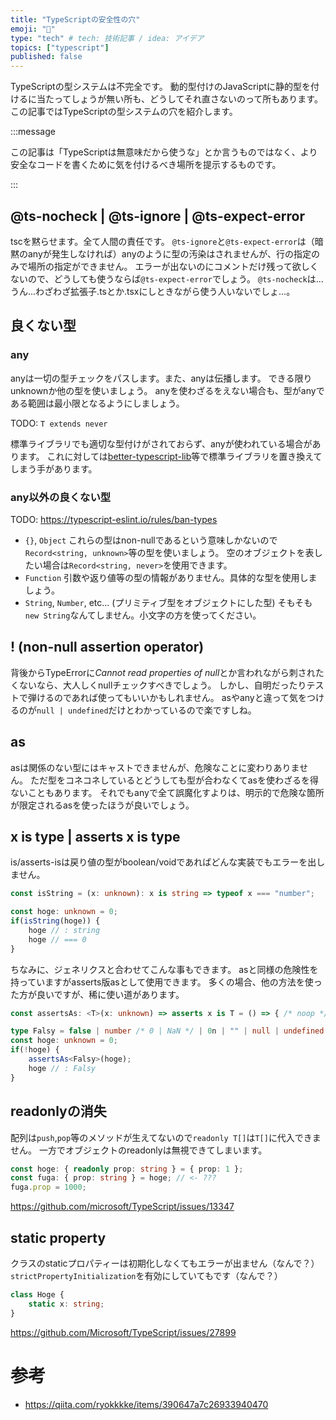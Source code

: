 ```yaml
---
title: "TypeScriptの安全性の穴"
emoji: "🦺"
type: "tech" # tech: 技術記事 / idea: アイデア
topics: ["typescript"]
published: false
---
```


TypeScriptの型システムは不完全です。
動的型付けのJavaScriptに静的型を付けるに当たってしょうが無い所も、どうしてそれ直さないのって所もあります。
この記事ではTypeScriptの型システムの穴を紹介します。

:::message

この記事は「TypeScriptは無意味だから使うな」とか言うものではなく、より安全なコードを書くために気を付けるべき場所を提示するものです。

:::

## @ts-nocheck | @ts-ignore | @ts-expect-error

tscを黙らせます。全て人間の責任です。
`@ts-ignore`と`@ts-expect-error`は（暗黙のanyが発生しなければ）anyのように型の汚染はされませんが、行の指定のみで場所の指定ができません。
エラーが出ないのにコメントだけ残って欲しくないので、どうしても使うならば`@ts-expect-error`でしょう。
`@ts-nocheck`は...うん...わざわざ拡張子.tsとか.tsxにしときながら使う人いないでしょ...。

## 良くない型

### any

anyは一切の型チェックをパスします。また、anyは伝播します。
できる限りunknownか他の型を使いましょう。
anyを使わざるをえない場合も、型がanyである範囲は最小限となるようにしましょう。

TODO: `T extends never`

標準ライブラリでも適切な型付けがされておらず、anyが使われている場合があります。
これに対しては[better-typescript-lib](https://github.com/uhyo/better-typescript-lib)等で標準ライブラリを置き換えてしまう手があります。

### any以外の良くない型

TODO: https://typescript-eslint.io/rules/ban-types

- `{}`, `Object`
    これらの型はnon-nullであるという意味しかないので`Record<string, unknown>`等の型を使いましょう。
    空のオブジェクトを表したい場合は`Record<string, never>`を使用できます。
- `Function`
    引数や返り値等の型の情報がありません。具体的な型を使用しましょう。
- `String`, `Number`, etc... (プリミティブ型をオブジェクトにした型)
    そもそも`new String`なんてしません。小文字の方を使ってください。

## ! (non-null assertion operator)

背後からTypeErrorに*Cannot read properties of null*とか言われながら刺されたくないなら、大人しくnullチェックすべきでしょう。
しかし、自明だったりテストで弾けるのであれば使ってもいいかもしれません。
asやanyと違って気をつけるのが`null | undefined`だけとわかっているので楽ですしね。

## as

asは関係のない型にはキャストできませんが、危険なことに変わりありません。
ただ型をコネコネしているとどうしても型が合わなくてasを使わざるを得ないこともあります。
それでもanyで全て誤魔化すよりは、明示的で危険な箇所が限定されるasを使ったほうが良いでしょう。

## x is type | asserts x is type

is/asserts-isは戻り値の型がboolean/voidであればどんな実装でもエラーを出しません。

```ts
const isString = (x: unknown): x is string => typeof x === "number";

const hoge: unknown = 0;
if(isString(hoge)) {
    hoge // : string
    hoge // === 0
}
```

ちなみに、ジェネリクスと合わせてこんな事もできます。
asと同様の危険性を持っていますがasserts版asとして使用できます。
多くの場合、他の方法を使った方が良いですが、稀に使い道があります。

```ts
const assertsAs: <T>(x: unknown) => asserts x is T = () => { /* noop */ };

type Falsy = false | number /* 0 | NaN */ | 0n | "" | null | undefined;
const hoge: unknown = 0;
if(!hoge) {
    assertsAs<Falsy>(hoge);
    hoge // : Falsy
}
```

## readonlyの消失

配列は`push`,`pop`等のメソッドが生えてないので`readonly T[]`は`T[]`に代入できません。
一方でオブジェクトのreadonlyは無視できてしまいます。

```ts
const hoge: { readonly prop: string } = { prop: 1 };
const fuga: { prop: string } = hoge; // <- ???
fuga.prop = 1000;
```

https://github.com/microsoft/TypeScript/issues/13347

## static property

クラスのstaticプロパティーは初期化しなくてもエラーが出ません（なんで？）
`strictPropertyInitialization`を有効にしていてもです（なんで？）

```ts
class Hoge {
    static x: string;
}
```

https://github.com/Microsoft/TypeScript/issues/27899

# 参考

- https://qiita.com/ryokkkke/items/390647a7c26933940470
